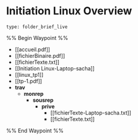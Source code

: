 # Initiation Linux Overview
 
```ccard
type: folder_brief_live
```
 
%% Begin Waypoint %%
- [[accueil.pdf]]
- [[fichierBinaire.pdf]]
- [[fichierTexte.txt]]
- [[Initiation Linux-Laptop-sacha]]
- [[linux_tp1]]
- [[tp-1.pdf]]
- **trav**
	- **monrep**
		- **sousrep**
			- **prive**
				- [[fichierTexte-Laptop-sacha.txt]]
				- [[fichierTexte.txt]]

%% End Waypoint %%